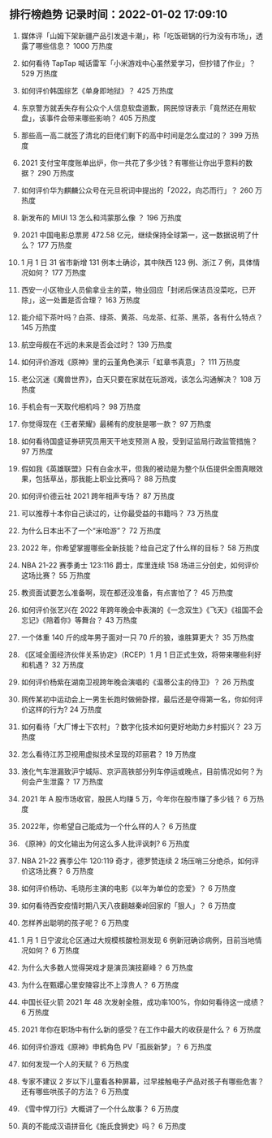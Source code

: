 
## 排行榜趋势 记录时间：2022-01-02 17:09:10
  
  1. 媒体评「山姆下架新疆产品引发退卡潮」，称「吃饭砸锅的行为没有市场」，透露了哪些信息？ 1000 万热度
    
  2. 如何看待 TapTap 喊话雷军「小米游戏中心虽然爱学习，但抄错了作业」？ 529 万热度
    
  3. 如何评价韩国综艺《单身即地狱》？ 425 万热度
    
  4. 东京警方就丢失存有公众个人信息软盘道歉，网民惊讶表示「竟然还在用软盘」，该事件会带来哪些影响？ 405 万热度
    
  5. 那些高一高二就签了清北的巨佬们剩下的高中时间是怎么度过的？ 399 万热度
    
  6. 2021 支付宝年度账单出炉，你一共花了多少钱？有哪些让你出乎意料的数据？ 290 万热度
    
  7. 如何评价华为麒麟公众号在元旦祝词中提出的「2022，向芯而行」？ 260 万热度
    
  8. 新发布的 MIUI 13 怎么和鸿蒙那么像 ？ 196 万热度
    
  9. 2021 中国电影总票房 472.58 亿元，继续保持全球第一，这一数据说明了什么？ 177 万热度
    
  10. 1 月 1 日 31 省市新增 131 例本土确诊，其中陕西 123 例、浙江 7 例，具体情况如何？ 177 万热度
    
  11. 西安一小区物业人员偷拿业主的菜，物业回应「封闭后保洁员没菜吃，已开除」，这一处置是否合理？ 163 万热度
    
  12. 能介绍下茶叶吗？白茶、绿茶、黄茶、乌龙茶、红茶、黑茶，各有什么特点？ 145 万热度
    
  13. 航空母舰在不远的未来是否会过时？ 139 万热度
    
  14. 如何评价游戏《原神》里的云堇角色演示「虹章书真意」？ 111 万热度
    
  15. 老公沉迷《魔兽世界》，白天只要在家就在玩游戏，该怎么沟通解决？ 108 万热度
    
  16. 手机会有一天取代相机吗？ 98 万热度
    
  17. 你觉得现在《王者荣耀》最稀有的皮肤是哪一款？ 97 万热度
    
  18. 如何看待国盛证券研究员用天干地支预测 A 股，受到证监局行政监管措施？ 97 万热度
    
  19. 假如我《英雄联盟》只有白金水平，但我的被动是为整个队伍提供全图真眼效果，包括草丛，那我能上职业比赛吗？ 88 万热度
    
  20. 如何评价德云社 2021 跨年相声专场？ 87 万热度
    
  21. 可以推荐十本你自己读过的，让你最受益的书籍吗？ 73 万热度
    
  22. 为什么日本出不了一个“米哈游”？ 72 万热度
    
  23. 2022 年，你希望掌握哪些全新技能？给自己定了什么样的目标？ 58 万热度
    
  24. NBA 21-22 赛季勇士 123:116 爵士，库里连续 158 场进三分创史，如何评价这场比赛？ 55 万热度
    
  25. 教资面试要怎么准备啊，现在都还没准备，有点害怕了？ 45 万热度
    
  26. 如何评价张艺兴在 2022 年跨年晚会中表演的《一念双生》《飞天》《祖国不会忘记》《陪着你》等舞台？ 43 万热度
    
  27. 一个体重 140 斤的成年男子面对一只 70 斤的狼，谁胜算更大？ 35 万热度
    
  28. 《区域全面经济伙伴关系协定》（RCEP）1 月 1 日正式生效，将带来哪些利好和机遇？ 32 万热度
    
  29. 如何评价杨紫在湖南卫视跨年晚会演唱的《温蒂公主的侍卫》？ 26 万热度
    
  30. 网传某初中运动会上一男生长跑时做俯卧撑，最后还是夺得第一名，你如何评价这样的行为? 24 万热度
    
  31. 如何看待「大厂博士下农村」？数字化技术如何更好地助力乡村振兴？ 23 万热度
    
  32. 怎么看待江苏卫视用虚拟技术呈现的邓丽君？ 19 万热度
    
  33. 液化气车泄漏致沪宁城际、京沪高铁部分列车停运或晚点，目前情况如何？为何会产生泄露？ 17 万热度
    
  34. 2021 年 A 股市场收官，股民人均赚 5 万，今年你在股市赚了多少钱？ 6 万热度
    
  35. 2022年，你希望自己能成为一个什么样的人？ 6 万热度
    
  36. 《原神》的文化输出为何这么多人批评讽刺? 6 万热度
    
  37. NBA 21-22 赛季公牛 120:119 奇才，德罗赞连续 2 场压哨三分绝杀，如何评价这场比赛？ 6 万热度
    
  38. 如何评价杨玏、毛晓彤主演的电影《以年为单位的恋爱》？ 6 万热度
    
  39. 如何看待西安疫情时期八天八夜翻越秦岭回家的「狠人」？ 6 万热度
    
  40. 怎样养出聪明的孩子呢？ 6 万热度
    
  41. 1 月 1 日宁波北仑区通过大规模核酸检测发现 6 例新冠确诊病例，目前当地情况如何？ 6 万热度
    
  42. 为什么大多数人觉得哭戏才是演员演技巅峰？ 6 万热度
    
  43. 为什么在甄嬛心里安陵容比不上淳贵人？ 6 万热度
    
  44. 中国长征火箭 2021 年 48 次发射全胜，成功率100%，你如何看待这一成绩？ 6 万热度
    
  45. 2021 年你在职场中有什么新的感受？在工作中最大的收获是什么？ 6 万热度
    
  46. 如何评价游戏《原神》申鹤角色 PV「孤辰新梦」？ 6 万热度
    
  47. 如何发现一个人的天赋？ 6 万热度
    
  48. 专家不建议 2 岁以下儿童看各种屏幕，过早接触电子产品对孩子有哪些危害？还有哪些哄孩子的方法？ 6 万热度
    
  49. 《雪中悍刀行》大概讲了一个什么故事？ 6 万热度
    
  50. 真的不能成汉语拼音化《施氏食狮史》吗？ 6 万热度
    